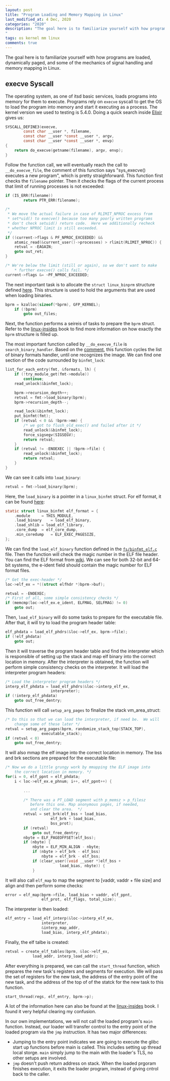 ```yaml
---
layout: post
title: "Program Loading and Memory Mapping in Linux"
last_modified_at: 4 Dec, 2020
categories: "2020"
description: "The goal here is to familiarize yourself with how programs are loaded, dynamically paged, and some of the mechanics of signal handling and memory mapping in Linux.
"
tags: os kernel mm linux
comments: true
---
```


The goal here is to familiarize yourself with how programs are loaded, dynamically paged, and some of the mechanics of signal handling and memory mapping in Linux.
<!--description-->

## execve Syscall

The operating system, as one of itsd basic services, loads programs into memory for them to execute. Programs rely on ```execve``` syscall to get the OS to load the program into memory and start it executing as a process. The kernel version we used to testing is 5.4.0. Doing a quick search inside [Elixir](https://elixir.bootlin.com/linux/v5.4/source/fs/exec.c#L1956) gives us:

```c
SYSCALL_DEFINE3(execve,
		const char __user *, filename,
		const char __user *const __user *, argv,
		const char __user *const __user *, envp)
{
	return do_execve(getname(filename), argv, envp);
}
```

Follow the function call, we will eventually reach the call to ```__do_execve_file```, the comment of this function says "sys_execve() executes a new program", which is pretty straighforward. This function first checks the ```filename``` pointer. Then it checks the flags of the current process that limit of running processes is not exceeded:

```c
if (IS_ERR(filename))
		return PTR_ERR(filename);

/*
 * We move the actual failure in case of RLIMIT_NPROC excess from
 * set*uid() to execve() because too many poorly written programs
 * don't check setuid() return code.  Here we additionally recheck
 * whether NPROC limit is still exceeded.
 */
if ((current->flags & PF_NPROC_EXCEEDED) &&
    atomic_read(&current_user()->processes) > rlimit(RLIMIT_NPROC)) {
    retval = -EAGAIN;
    goto out_ret;
}

/* We're below the limit (still or again), so we don't want to make
    * further execve() calls fail. */
current->flags &= ~PF_NPROC_EXCEEDED;
```

The next important task is to allocate the ```struct linux_binprm``` structure defined [here](https://elixir.bootlin.com/linux/v5.4/source/include/linux/binfmts.h#L17). This structure is used to hold the arguments that are used when loading binaries.

```c
bprm = kzalloc(sizeof(*bprm), GFP_KERNEL);
	if (!bprm)
		goto out_files;
```

Next, the function performs a seireis of tasks to prepare the ```bprm``` struct. Refer to the [linux-insides](https://0xax.gitbooks.io/linux-insides/content/SysCall/linux-syscall-4.html) book to find more information on how exactly the ```bprm``` structure is filled up.  

The most important function called by ```__do_execve_file``` is ```search_binary_handler```. Based on the [comment](https://elixir.bootlin.com/linux/v5.4/source/fs/exec.c), this function cycles the list of binary formats handler, until one recognizes the image. We can find one section of the code surrounded by ```binfmt_lock```:

```c
list_for_each_entry(fmt, &formats, lh) {
    if (!try_module_get(fmt->module))
        continue;
    read_unlock(&binfmt_lock);

    bprm->recursion_depth++;
    retval = fmt->load_binary(bprm);
    bprm->recursion_depth--;

    read_lock(&binfmt_lock);
    put_binfmt(fmt);
    if (retval < 0 && !bprm->mm) {
        /* we got to flush_old_exec() and failed after it */
        read_unlock(&binfmt_lock);
        force_sigsegv(SIGSEGV);
        return retval;
    }
    if (retval != -ENOEXEC || !bprm->file) {
        read_unlock(&binfmt_lock);
        return retval;
    }
}
```

We can see it calls into ```load_binary```:

```c
retval = fmt->load_binary(bprm);
```

Here, the ```load_binary``` is a pointer in a ```linux_binfmt``` struct. For elf format, it can be found [here](https://elixir.bootlin.com/linux/v5.4/source/fs/binfmt_elf.c#L94):

```c
static struct linux_binfmt elf_format = {
	.module		= THIS_MODULE,
	.load_binary	= load_elf_binary,
	.load_shlib	= load_elf_library,
	.core_dump	= elf_core_dump,
	.min_coredump	= ELF_EXEC_PAGESIZE,
};
```

We can find the ```load_elf_binary``` function defined in the [```fs/binfmt_elf.c```](https://elixir.bootlin.com/linux/v5.4/source/fs/binfmt_elf.c#L673) file. Then the function will check the magic number in the ELF file header. You can find the ELF format from [wiki](https://en.wikipedia.org/wiki/Executable_and_Linkable_Format).
We can see for both 32-bit and 64-bit systems, the e-ident field should contain the magic number for ELF format files.

```c
/* Get the exec-header */
loc->elf_ex = *((struct elfhdr *)bprm->buf);

retval = -ENOEXEC;
/* First of all, some simple consistency checks */
if (memcmp(loc->elf_ex.e_ident, ELFMAG, SELFMAG) != 0)
    goto out;
```

Then, ```load_elf_binary``` will do some tasks to prepare for the executable file. After that, it will try to load the program header table:

```c
elf_phdata = load_elf_phdrs(&loc->elf_ex, bprm->file);
if (!elf_phdata)
    goto out;
```

Then it will traverse the program header table and find the interpreter which is responsible of setting up the stack and map elf binary into the correct location in memory. After the interpreter is obtained, the function will perform simple consistency checks on the interpreter. It will load the interpreter program headers:

```c
/* Load the interpreter program headers */
interp_elf_phdata = load_elf_phdrs(&loc->interp_elf_ex,
                    interpreter);
if (!interp_elf_phdata)
    goto out_free_dentry;
```

This function will call ```setup_arg_pages``` to finalize the stack vm_area_struct:
```c
/* Do this so that we can load the interpreter, if need be.  We will
    change some of these later */
retval = setup_arg_pages(bprm, randomize_stack_top(STACK_TOP),
                executable_stack);
if (retval < 0)
    goto out_free_dentry;
```



It will also mmap the elf image into the correct location in memory. The bss and brk sections are prepared for the executable file:

```c
/* Now we do a little grungy work by mmapping the ELF image into
    the correct location in memory. */
for(i = 0, elf_ppnt = elf_phdata;
    i < loc->elf_ex.e_phnum; i++, elf_ppnt++) {
        
        ...

        /* There was a PT_LOAD segment with p_memsz > p_filesz
           before this one. Map anonymous pages, if needed,
           and clear the area.  */
        retval = set_brk(elf_bss + load_bias,
                    elf_brk + load_bias,
                    bss_prot);
        if (retval)
            goto out_free_dentry;
        nbyte = ELF_PAGEOFFSET(elf_bss);
        if (nbyte) {
            nbyte = ELF_MIN_ALIGN - nbyte;
            if (nbyte > elf_brk - elf_bss)
                nbyte = elf_brk - elf_bss;
            if (clear_user((void __user *)elf_bss +
                        load_bias, nbyte)) {
            }
```

It will also call ```elf_map``` to map the segment to [vaddr, vaddr + file size] and align and then perform some checks:

```c
error = elf_map(bprm->file, load_bias + vaddr, elf_ppnt,
				elf_prot, elf_flags, total_size);
```

The interpreter is then loaded:

```c
elf_entry = load_elf_interp(&loc->interp_elf_ex,
                interpreter,
                &interp_map_addr,
                load_bias, interp_elf_phdata);
```

Finally, the elf talbe is created:

```c
retval = create_elf_tables(bprm, &loc->elf_ex,
            load_addr, interp_load_addr);
```

After everything is prepared, we can call the ```start_thread``` function, which prepares the new task's registers and segments for execution. We will pass the set of registers for the new task, the address of the entry point of the new task, and the address of the top of of the statck for the new task to this function.

```c
start_thread(regs, elf_entry, bprm->p);
```

A lot of the information here can also be found at the [linux-insides](https://0xax.gitbooks.io/linux-insides/content/SysCall/linux-syscall-4.html) book. I found it very helpful clearing my confusion.

In our own implementations, we will not call the loaded program's ```main``` function. Instead, our loader will transfer control to the entry point of the loaded program via the ```jmp``` instruction. It has two major differences:

* Jumping to the entry point indicates we are going to execute the glibc start up functions before main is called. This includes setting up thread local storge. ```main``` simply jump to the main with the loader's TLS, no other setups are involved.
* ```jmp``` doesn't push return address on stack. When the loaded prgoram finishes execution, it exits the loader program, instead of giving cntrol back to the caller.

<!-- ## Benchmarks

For all-at-once laoding, we will have our loader map the entire program. We will map an anonymous region for the program's bss. We had several problems during implementing the loader

* anonyumous mapping regions are not zeroed out
* mmap incorrect page alignment boundary
* Mixing 32-bit and 64-bit pointers from ```getauxv```.

It's also worth noting that every segment with ```PT_LOAD``` has to be mapped at the beginning.

The first thing we check here is to test wehther our loader is operating correctly. We first will print the arguments such as ```argc```, ```argv```, ```envp```, and the coresponding values inside ```argv``` to make sure that we pass them correctly to the stack. It will also allocate memory using ```malloc```. After the allocation succeeds, we will attemp to write contents into the allocated region to make sure our allocation actually works. We do this using the glibc function ```strcpy```. Then we will also read the contents we just wrote just to be certain. We will also attempt to allocate a bigger buffer using ```malloc``` to stress the capability. Finally, we will open ```/proc/self/maps``` and test whether the loader is mapped with correct addresses.

Another benchmark we used will write one bytes at a time on each mapped page in the first segment repeatedly. This will ensure that we can actually access the applciations's own mapping as well as the loader's mapping. We will perform an aggregation on each element we read and sum them up. This is to avoid the compiler from optimizing out the read-only code.

Another benchmark we used is for hybrid loader that stresses the ```bss``` region. Otherwise the access pattern  is pretty similar to benchmark 2. We will give more insights as we discuss about hyper loader.

Here is the code snippet showing how we print the ultimates results:

```c
static void show_result(void) {
    size_t buf_len = 50;
    char *cmd = (char *)malloc(buf_len);
    assert(cmd);
    sprintf(cmd, "cat /proc/%d/status", getpid());
    system(cmd);
    free(cmd);
}
```

## All-at-once Loading

This loader will map the entire program. We will map an anonymous region for the bss section. For the end-to-end execution time, we expect the first benchmark to be slightly slower than the second benchmark. It needs to map memory region using ```mmap``` without actually accessing too many of the mmap'd memory. Benchmark 2 should use slight less memory. However, it spends a lot of time trappingm thus it could have longer end-to-end execution time. Here is a graph illustrating the time comparison between the first and second benchmarks.
![b1](b1.jpeg)

all-at-once loader should consume more memory than the demand loader. We will also expect the second benchmark to have longer execution time. Here, we don't touch some pages in the all-at-once loader, theoretically, memory consumption should be slightly higher than the demand version. Then memory consumption comparison is shown here (The units are in *kb*):

![b2](b2.jpeg)

We can notice barely any differences here. The first benchmark only uses roughly 4 extra kb of memory compared the to second benchmark.

If the mmap'd segment is already owned, without ```MAP_FIXED``` flag, ```mmap``` will try to allocate another region. We can detect whether the loaded program is loading on top of the loader by checking the return address. An unmathc will simply caused abort. In effect, if we try to execute ```./all_ld all_ld```, we will see the following messsage, triggered by failed assertion check:

```text
all_ld: common.h:228: elf_map: Assertion `(map_addr == addr)
    && ((void *)map_addr != MAP_FAILED)' failed.
Aborted (core dumped)
```

## Demand Loading

For demand loading. What it means is we only map a single page of the executable under test. We will set up signal handlers to catch segmentation violations and any other signal we need. In the signal handler, we will determine what address the executable is trying to access, and only map that page. We will perform the same set of benchmarks on this loader. At the beginning, we will load only the page of the program's entry point. We will register signal handler with ```SIGSEGV``` to check whether is ine the elf segment range. The end-to-end performances is shown here:

![p3](p3.jpeg)

As we expect, the demand loader has reduced exectution, indicating mmap is time-consuming. For the memory consumption, we can see the results:

![p4](p4.jpeg)

The demand loader, as expected, consumed less memory in the first benchmark. The second benchmarks shows larger reduction on memory consumption, not as much as the reduction in execution time though. The time reduction should further reduce if we access more pages. Signal handling also consumes more time. In the end, both benchmarks use less memory, the secibd benchmark runs faster on apger.

If we use the provided code snippet:

```c
int
main() {
   int *zero = NULL;
   return *zero;
}
```

The loader will find it's the range of valid self segment. ```SIGSEGV``` will be thrown. We check whether if the faulting address is in some elf segment, segfault for non-matching.

## Hybrid Loader

If we can potentially map two apges, we can prefetch the next page if it lies in the same segment. If the next page is already mapped, no further action will taken. For ssequential access pattern, prefetching can dramatically imrpove the performance for page fault overhead. We can take the advantage of locality here. We can always fetch two pages at a time and all fetched pages can be accesseds, potentially reducing overhead.

We can potentially improve from two pages if we can take advantage of access patterns. The end-to-end performance and memory consumption is shown here:

![Overhead](p5.jpeg)

![Memory](p6.jpeg)

The hybrid loader behaves somewhere between the all-at-once and demand version. The time for both takss are slight reduced. The time difference are still large, the memory consumption is similar to all-at-once version. In addition, we write a new benchmark that sequentially access the ```bss``` region. We expect the prefetching algorithm top be faster for locality reasons. The end-to-end result is shown here (we use no hybrid version as a reference): 

![Overhead](p7.jpeg) -->
